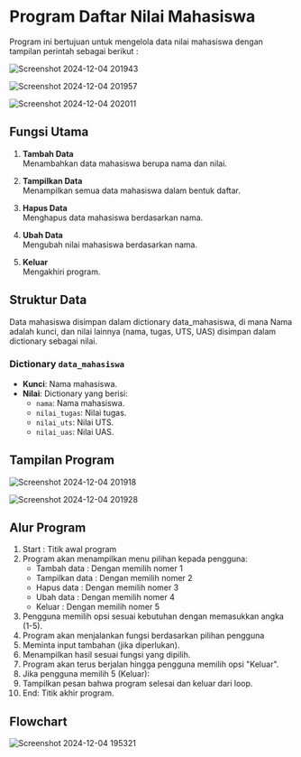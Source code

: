 # Program Daftar Nilai Mahasiswa
Program ini bertujuan untuk mengelola data nilai mahasiswa dengan tampilan perintah sebagai berikut : 

![Screenshot 2024-12-04 201943](https://github.com/user-attachments/assets/0a91b1b3-4079-4417-b40e-b184cdae0c98)

![Screenshot 2024-12-04 201957](https://github.com/user-attachments/assets/4b32767a-fb3d-4e9d-bf8d-ce200f5c0698)

![Screenshot 2024-12-04 202011](https://github.com/user-attachments/assets/dabcc080-61cf-4f8a-9c3d-bd382034fb1d)

## Fungsi Utama

1. **Tambah Data**  
   Menambahkan data mahasiswa berupa nama dan nilai.

2. **Tampilkan Data**  
   Menampilkan semua data mahasiswa dalam bentuk daftar.

3. **Hapus Data**  
   Menghapus data mahasiswa berdasarkan nama.

4. **Ubah Data**  
   Mengubah nilai mahasiswa berdasarkan nama.

5. **Keluar**  
   Mengakhiri program.

## Struktur Data
Data mahasiswa disimpan dalam dictionary data_mahasiswa, di mana Nama adalah kunci, dan nilai lainnya (nama, tugas, UTS, UAS) disimpan dalam dictionary sebagai nilai.

### Dictionary `data_mahasiswa`
- **Kunci**: Nama mahasiswa.
- **Nilai**: Dictionary yang berisi:
  - `nama`: Nama mahasiswa.
  - `nilai_tugas`: Nilai tugas.
  - `nilai_uts`: Nilai UTS.
  - `nilai_uas`: Nilai UAS.

## Tampilan Program

![Screenshot 2024-12-04 201918](https://github.com/user-attachments/assets/5911c9fc-a676-42ad-b7b5-a92299ca5945)

![Screenshot 2024-12-04 201928](https://github.com/user-attachments/assets/59f341b4-b64a-48b1-bdbc-b2fafc0b95ac)


## Alur Program

1. Start : Titik awal program
2. Program akan menampilkan menu pilihan kepada pengguna:
   - Tambah data : Dengan memilih nomer 1
   - Tampilkan data : Dengan memilih nomer 2
   - Hapus data : Dengan memilih nomer 3
   - Ubah data : Dengan memilih nomer 4
   - Keluar : Dengan memilih nomer 5
3. Pengguna memilih opsi sesuai kebutuhan dengan memasukkan angka (1-5).
4. Program akan menjalankan fungsi berdasarkan pilihan pengguna
5. Meminta input tambahan (jika diperlukan).
6. Menampilkan hasil sesuai fungsi yang dipilih.
7. Program akan terus berjalan hingga pengguna memilih opsi "Keluar".
8. Jika pengguna memilih 5 (Keluar):
9. Tampilkan pesan bahwa program selesai dan keluar dari loop.
10. End: Titik akhir program.

## Flowchart

![Screenshot 2024-12-04 195321](https://github.com/user-attachments/assets/4fb8e3b1-6f5a-4abd-996a-d214afcc7b9e)

